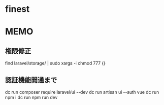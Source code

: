 # finest

# MEMO
## 権限修正
find laravel/storage/ | sudo xargs -i chmod 777 {}

## 認証機能開通まで
dc run composer require laravel/ui --dev
dc run artisan ui --auth vue
dc run npm i
dc run npm run dev
